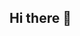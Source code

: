## Hi there 👋

<!-- html tag로 꾸밀 수 있음. 드림코딩 markdown영상 시청
https://img.shields.io/badge - 뱃지만드는 사이트

**bigdwarf160/bigdwarf160** is a ✨ _special_ ✨ repository because its `README.md` (this file) appears on your GitHub profile.

Here are some ideas to get you started:

- 🔭 I’m currently working on ...
- 🌱 I’m currently learning ...
- 👯 I’m looking to collaborate on ...
- 🤔 I’m looking for help with ...
- 💬 Ask me about ...
- 📫 How to reach me: ...
- 😄 Pronouns: ...
- ⚡ Fun fact: ...
-->
